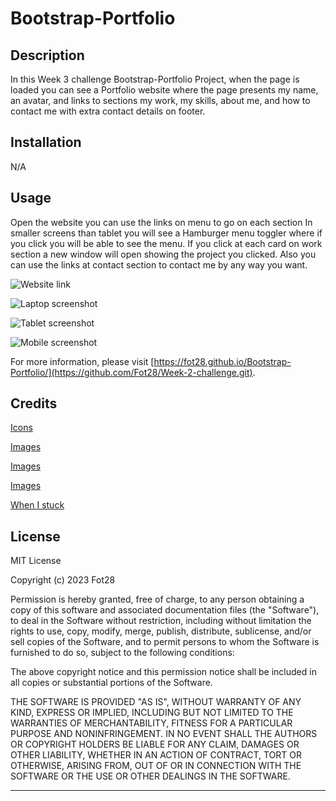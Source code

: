 # Bootstrap-Portfolio

## Description

In this Week 3 challenge Bootstrap-Portfolio Project, when the page is loaded you can see a Portfolio website where the page presents my name, 
an avatar, and links to sections my work, my skills, about me, and how to contact me with extra contact details on footer.

## Installation

N/A

## Usage

Open the website you can use the links on menu to go on each section In smaller screens than tablet you will see a Hamburger menu toggler where if you click you will be able to see the menu. If you click at each card on work section a new window will open showing the project you clicked.
Also you can use the links at contact section to contact me by any way you want.

![Website link](https://fot28.github.io/Bootstrap-Portfolio/)

![Laptop screenshot](/images/screenshots/laptop.png)

![Tablet screenshot](/images/screenshots/tablet.png)

![Mobile screenshot](/images/screenshots/mobile.png)
    
For more information, please visit [https://fot28.github.io/Bootstrap-Portfolio/](https://github.com/Fot28/Week-2-challenge.git).

## Credits

[Icons](https://icons8.com/icons)

[Images](https://www.freepik.com/)

[Images](https://www.flaticon.com/)

[Images](https://iconscout.com/)

[When I stuck](https://stackoverflow.com/)

## License

MIT License

Copyright (c) 2023 Fot28

Permission is hereby granted, free of charge, to any person obtaining a copy
of this software and associated documentation files (the "Software"), to deal
in the Software without restriction, including without limitation the rights
to use, copy, modify, merge, publish, distribute, sublicense, and/or sell
copies of the Software, and to permit persons to whom the Software is
furnished to do so, subject to the following conditions:

The above copyright notice and this permission notice shall be included in all
copies or substantial portions of the Software.

THE SOFTWARE IS PROVIDED "AS IS", WITHOUT WARRANTY OF ANY KIND, EXPRESS OR
IMPLIED, INCLUDING BUT NOT LIMITED TO THE WARRANTIES OF MERCHANTABILITY,
FITNESS FOR A PARTICULAR PURPOSE AND NONINFRINGEMENT. IN NO EVENT SHALL THE
AUTHORS OR COPYRIGHT HOLDERS BE LIABLE FOR ANY CLAIM, DAMAGES OR OTHER
LIABILITY, WHETHER IN AN ACTION OF CONTRACT, TORT OR OTHERWISE, ARISING FROM,
OUT OF OR IN CONNECTION WITH THE SOFTWARE OR THE USE OR OTHER DEALINGS IN THE
SOFTWARE.

---